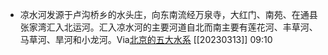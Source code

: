 - 凉水河发源于卢沟桥乡的水头庄，向东南流经万泉寺，大红门、南苑、在通县张家湾汇入北运河。汇入凉水河的主要河道自北而南主要有莲花河、丰草河、马草河、旱河和小龙河。Via[北京的五大水系](https://ny.zdline.cn/h5/article/detail.do?artId=133042) [[20230313]] 09:10
